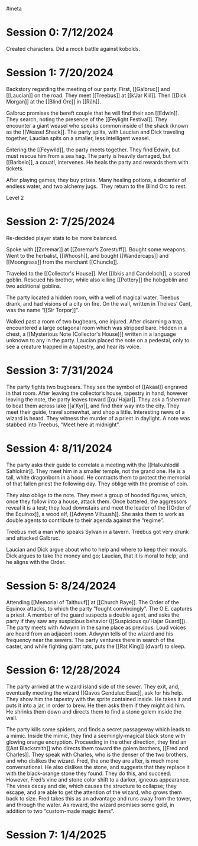 #meta
# Session 0: 7/12/2024
Created characters. Did a mock battle against kobolds.

# Session 1: 7/20/2024
Backstory regarding the meeting of our party. First, [[Galbruc]] and [[Laucian]] on the road. They meet [[Treebus]] at [[k’Jar Kiil]]. Then [[Dick Morgan]] at the [[Blind Orc]] in [[Rûh]].

Galbruc promises the bereft couple that he will find their son [[Edwin]]. They search, noting the presence of the [[Feylight Festival]]. They encounter a giant weasel who speaks common inside of the shack (known as the [[Weasel Shack]]. The party splits, with Laucian and Dick traveling together, Laucian spits on a smaller, less intelligent weasel. 

Entering the [[Feywild]], the party meets together. They find Edwin, but must rescue him from a sea hag. The party is heavily damaged, but [[Barbelo]], a couatl, intervenes. He heals the party and rewards them with tickets. 

After playing games, they buy prizes. Many healing potions, a decanter of endless water, and two alchemy jugs.  They return to the Blind Orc to rest. 

Level 2
# Session 2: 7/25/2024
Re-decided player stats to be more balanced. 

Spoke with [[Zoremar]] at [[Zoremar’s Zorestuff]]. Bought some weapons. Went to the herbalist, [[Whoosh]], and bought [[Wandercaps]] and [[Moongrass]] from the merchant [[Chuncle]].

Traveled to the [[Collector's House]]. Met [[Ibkis and Candeloch]], a scared goblin. Rescued his brother, while also killing [[Pottery]] the hobgoblin and  two additional goblins.

The party located a hidden room, with a well of magical water. Treebus drank, and had visions of a city on fire. On the wall, written in Theives’ Cant, was the name “[[Sir Torpor]]”.

Walked past a room of two bugbears, one injured. After disarming a trap, encountered a large octagonal room which was stripped bare. Hidden in a chest, a [[Mysterious Note (Collector's House)]] written in a language unknown to any in the party. Laucian placed the note on a pedestal, only to see a creature trapped in a tapestry, and hear its voice. 
# Session 3: 7/31/2024
The party fights two bugbears. They see the symbol of [[Akaal]] engraved in that room. After leaving the collector’s house, tapestry in hand, however leaving the note, the party leaves toward [[qu'Hajar]]. They ask a fisherman to boat them across lake [[a’Kyr]], and find their way into the city. They meet their guide, travel somewhat, and shop a little. Interesting news of a wizard is heard. They witness the murder of a priest in daylight. A note was stabbed into Treebus, “Meet here at midnight”.
# Session 4: 8/11/2024
The party asks their guide to correlate a meeting with the [[Halkuhlodiil Sahloknir]]. They meet him in a smaller temple, not the grand one. He is a tall, white dragonborn in a hood. He contracts them to protect the memorial of that fallen priest the following day. They oblige with the promise of coin. 

They also oblige to the note. They meet a group of hooded figures, which, once they follow into a house, attack them. Once battered, the aggressors reveal it is a test; they lead downstairs and meet the leader of the [[Order of the Equinox]], a wood elf, [[Adwynn Viltuush]]. She asks them to work as double agents to contribute to their agenda against the “regime”.

Treebus met a man who speaks Sylvan in a tavern. Treebus got very drunk and attacked Galbruc.

Laucian and Dick argue about who to help and where to keep their morals. Dick argues to take the money and go; Laucian, that it is moral to help, and he aligns with the Order. 
# Session 5: 8/24/2024
Attending [[Memorial of Talthuuf]] at [[Church Raye]]. The Order of the Equinox attacks, to which the party “fought convincingly”. The O.E. captures a priest. A member of the guard suspects a double agent, and asks the party if they saw any suspicious behavior ([[Suspicious qu'Hajar Guard]]). The party meets with Adwynn in the same place as previous. Loud voices are heard from an adjacent room. Adwynn tells of the wizard and his frequency near the sewers. The party ventures there in search of the caster, and while fighting giant rats, puts the [[Rat King]] (dwarf) to sleep.
# Session 6: 12/28/2024

The party arrived at the wizard island side of the sewer. They exit, and, eventually meeting the wizard [[Qavos Genduluc Esac]], ask for his help. They show him the tapestry with the sprite contained inside. He takes it and puts it into a jar, in order to brew. He then asks them if they might aid him. He shrinks them down and directs them to find a stone golem inside the wall.

The party kills some spiders, and finds a secret passageway which leads to a mimic. Inside the mimic, they find a seemingly-magical black stone with glowing orange encryption. Proceeding in the other direction, they find an [[Ant Blacksmith]] who directs them toward the golem brothers, [[Fred and Charles]]. They speak with Charles, who is the denser of the two brothers, and who dislikes the wizard. Fred, the one they are after, is much more conversational. He also dislikes the stone, and suggests that they replace it with the black-orange stone they found. They do this, and succeed. However, Fred’s vine and stone color shift to a darker, igneous appearance. The vines decay and die, which causes the structure to collapse; they escape, and are able to get the attention of the wizard, who grows them back to size. Fred takes this as an advantage and runs away from the tower, and through the water. As reward, the wizard promises some gold, in addition to two “custom-made magic items”.
# Session 7: 1/4/2025